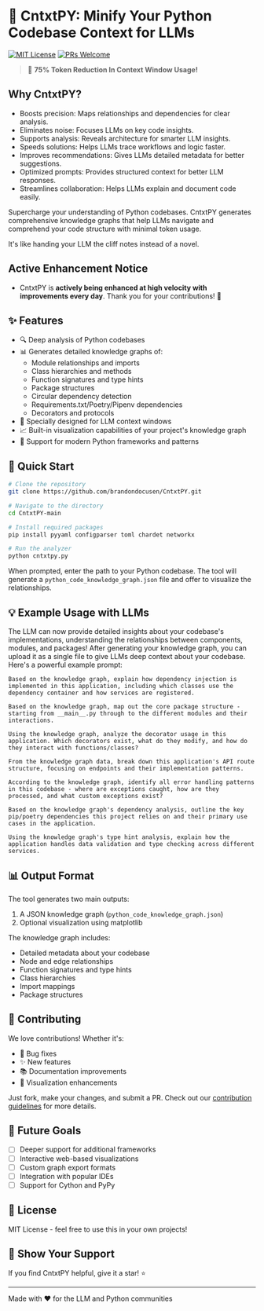 # 🐍 CntxtPY: Minify Your Python Codebase Context for LLMs

[![MIT License](https://img.shields.io/badge/License-MIT-green.svg)](https://choosealicense.com/licenses/mit/)
[![PRs Welcome](https://img.shields.io/badge/PRs-welcome-brightgreen.svg?style=flat-square)](http://makeapullrequest.com)

> 🤯 **75% Token Reduction In Context Window Usage!**

## Why CntxtPY?

-  Boosts precision: Maps relationships and dependencies for clear analysis.
-  Eliminates noise: Focuses LLMs on key code insights.
-  Supports analysis: Reveals architecture for smarter LLM insights.
-  Speeds solutions: Helps LLMs trace workflows and logic faster.
-  Improves recommendations: Gives LLMs detailed metadata for better suggestions.
-  Optimized prompts: Provides structured context for better LLM responses.
-  Streamlines collaboration: Helps LLMs explain and document code easily.

Supercharge your understanding of Python codebases. CntxtPY generates comprehensive knowledge graphs that help LLMs navigate and comprehend your code structure with minimal token usage.

It's like handing your LLM the cliff notes instead of a novel.

## **Active Enhancement Notice**

- CntxtPY is **actively being enhanced at high velocity with improvements every day**. Thank you for your contributions! 🙌

## ✨ Features

- 🔍 Deep analysis of Python codebases
- 📊 Generates detailed knowledge graphs of:
  - Module relationships and imports
  - Class hierarchies and methods
  - Function signatures and type hints
  - Package structures
  - Circular dependency detection
  - Requirements.txt/Poetry/Pipenv dependencies
  - Decorators and protocols
- 🎯 Specially designed for LLM context windows
- 📈 Built-in visualization capabilities of your project's knowledge graph
- 🚀 Support for modern Python frameworks and patterns

## 🚀 Quick Start

```bash
# Clone the repository
git clone https://github.com/brandondocusen/CntxtPY.git

# Navigate to the directory
cd CntxtPY-main

# Install required packages
pip install pyyaml configparser toml chardet networkx

# Run the analyzer
python cntxtpy.py
```

When prompted, enter the path to your Python codebase. The tool will generate a `python_code_knowledge_graph.json` file and offer to visualize the relationships.

## 💡 Example Usage with LLMs

The LLM can now provide detailed insights about your codebase's implementations, understanding the relationships between components, modules, and packages! After generating your knowledge graph, you can upload it as a single file to give LLMs deep context about your codebase. Here's a powerful example prompt:

```Prompt Example
Based on the knowledge graph, explain how dependency injection is implemented in this application, including which classes use the dependency container and how services are registered.
```

```Prompt Example
Based on the knowledge graph, map out the core package structure - starting from __main__.py through to the different modules and their interactions.
```

```Prompt Example
Using the knowledge graph, analyze the decorator usage in this application. Which decorators exist, what do they modify, and how do they interact with functions/classes?
```

```Prompt Example
From the knowledge graph data, break down this application's API route structure, focusing on endpoints and their implementation patterns.
```

```Prompt Example
According to the knowledge graph, identify all error handling patterns in this codebase - where are exceptions caught, how are they processed, and what custom exceptions exist?
```

```Prompt Example
Based on the knowledge graph's dependency analysis, outline the key pip/poetry dependencies this project relies on and their primary use cases in the application.
```

```Prompt Example
Using the knowledge graph's type hint analysis, explain how the application handles data validation and type checking across different services.
```

## 📊 Output Format

The tool generates two main outputs:
1. A JSON knowledge graph (`python_code_knowledge_graph.json`)
2. Optional visualization using matplotlib

The knowledge graph includes:
- Detailed metadata about your codebase
- Node and edge relationships
- Function signatures and type hints
- Class hierarchies
- Import mappings
- Package structures

## 🤝 Contributing

We love contributions! Whether it's:
- 🐛 Bug fixes
- ✨ New features
- 📚 Documentation improvements
- 🎨 Visualization enhancements

Just fork, make your changes, and submit a PR. Check out our [contribution guidelines](CONTRIBUTING.md) for more details.

## 🎯 Future Goals

- [ ] Deeper support for additional frameworks
- [ ] Interactive web-based visualizations
- [ ] Custom graph export formats
- [ ] Integration with popular IDEs
- [ ] Support for Cython and PyPy

## 📝 License

MIT License - feel free to use this in your own projects!

## 🌟 Show Your Support

If you find CntxtPY helpful, give it a star! ⭐️ 

---

Made with ❤️ for the LLM and Python communities
